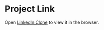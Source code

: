 # Project Link

Open [LinkedIn Clone](https://linkedin-clone-572c1.web.app) to view it in the browser.

